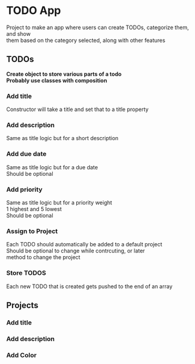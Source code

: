 # TODO App

Project to make an app where users can create TODOs, categorize them, and show  
them based on the category selected, along with other features

## TODOs

**Create object to store various parts of a todo  
Probably use classes with composition**

### Add title

Constructor will take a title and set that to a title property

### Add description

Same as title logic but for a short description

### Add due date

Same as title logic but for a due date  
Should be optional

### Add priority

Same as title logic but for a priority weight  
1 highest and 5 lowest  
Should be optional

### Assign to Project

Each TODO should automatically be added to a default project  
Should be optional to change while contrcuting, or later  
method to change the project

### Store TODOS

Each new TODO that is created gets pushed to the end of an array

## Projects

### Add title

### Add description

### Add Color
